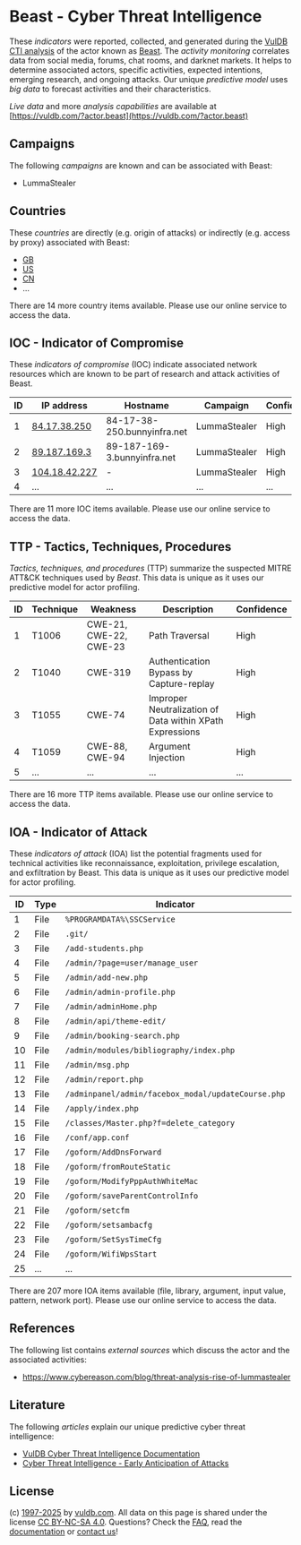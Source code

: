 # Beast - Cyber Threat Intelligence

These _indicators_ were reported, collected, and generated during the [VulDB CTI analysis](https://vuldb.com/?kb.cti) of the actor known as [Beast](https://vuldb.com/?actor.beast). The _activity monitoring_ correlates data from social media, forums, chat rooms, and darknet markets. It helps to determine associated actors, specific activities, expected intentions, emerging research, and ongoing attacks. Our unique _predictive model_ uses _big data_ to forecast activities and their characteristics.

_Live data_ and more _analysis capabilities_ are available at [https://vuldb.com/?actor.beast](https://vuldb.com/?actor.beast)

## Campaigns

The following _campaigns_ are known and can be associated with Beast:

* LummaStealer

## Countries

These _countries_ are directly (e.g. origin of attacks) or indirectly (e.g. access by proxy) associated with Beast:

* [GB](https://vuldb.com/?country.gb)
* [US](https://vuldb.com/?country.us)
* [CN](https://vuldb.com/?country.cn)
* ...

There are 14 more country items available. Please use our online service to access the data.

## IOC - Indicator of Compromise

These _indicators of compromise_ (IOC) indicate associated network resources which are known to be part of research and attack activities of Beast.

ID | IP address | Hostname | Campaign | Confidence
-- | ---------- | -------- | -------- | ----------
1 | [84.17.38.250](https://vuldb.com/?ip.84.17.38.250) | 84-17-38-250.bunnyinfra.net | LummaStealer | High
2 | [89.187.169.3](https://vuldb.com/?ip.89.187.169.3) | 89-187-169-3.bunnyinfra.net | LummaStealer | High
3 | [104.18.42.227](https://vuldb.com/?ip.104.18.42.227) | - | LummaStealer | High
4 | ... | ... | ... | ...

There are 11 more IOC items available. Please use our online service to access the data.

## TTP - Tactics, Techniques, Procedures

_Tactics, techniques, and procedures_ (TTP) summarize the suspected MITRE ATT&CK techniques used by _Beast_. This data is unique as it uses our predictive model for actor profiling.

ID | Technique | Weakness | Description | Confidence
-- | --------- | -------- | ----------- | ----------
1 | T1006 | CWE-21, CWE-22, CWE-23 | Path Traversal | High
2 | T1040 | CWE-319 | Authentication Bypass by Capture-replay | High
3 | T1055 | CWE-74 | Improper Neutralization of Data within XPath Expressions | High
4 | T1059 | CWE-88, CWE-94 | Argument Injection | High
5 | ... | ... | ... | ...

There are 16 more TTP items available. Please use our online service to access the data.

## IOA - Indicator of Attack

These _indicators of attack_ (IOA) list the potential fragments used for technical activities like reconnaissance, exploitation, privilege escalation, and exfiltration by Beast. This data is unique as it uses our predictive model for actor profiling.

ID | Type | Indicator | Confidence
-- | ---- | --------- | ----------
1 | File | `%PROGRAMDATA%\SSCService` | High
2 | File | `.git/` | Low
3 | File | `/add-students.php` | High
4 | File | `/admin/?page=user/manage_user` | High
5 | File | `/admin/add-new.php` | High
6 | File | `/admin/admin-profile.php` | High
7 | File | `/admin/adminHome.php` | High
8 | File | `/admin/api/theme-edit/` | High
9 | File | `/admin/booking-search.php` | High
10 | File | `/admin/modules/bibliography/index.php` | High
11 | File | `/admin/msg.php` | High
12 | File | `/admin/report.php` | High
13 | File | `/adminpanel/admin/facebox_modal/updateCourse.php` | High
14 | File | `/apply/index.php` | High
15 | File | `/classes/Master.php?f=delete_category` | High
16 | File | `/conf/app.conf` | High
17 | File | `/goform/AddDnsForward` | High
18 | File | `/goform/fromRouteStatic` | High
19 | File | `/goform/ModifyPppAuthWhiteMac` | High
20 | File | `/goform/saveParentControlInfo` | High
21 | File | `/goform/setcfm` | High
22 | File | `/goform/setsambacfg` | High
23 | File | `/goform/SetSysTimeCfg` | High
24 | File | `/goform/WifiWpsStart` | High
25 | ... | ... | ...

There are 207 more IOA items available (file, library, argument, input value, pattern, network port). Please use our online service to access the data.

## References

The following list contains _external sources_ which discuss the actor and the associated activities:

* https://www.cybereason.com/blog/threat-analysis-rise-of-lummastealer

## Literature

The following _articles_ explain our unique predictive cyber threat intelligence:

* [VulDB Cyber Threat Intelligence Documentation](https://vuldb.com/?kb.cti)
* [Cyber Threat Intelligence - Early Anticipation of Attacks](https://www.scip.ch/en/?labs.20201022)

## License

(c) [1997-2025](https://vuldb.com/?kb.changelog) by [vuldb.com](https://vuldb.com/?kb.about). All data on this page is shared under the license [CC BY-NC-SA 4.0](https://creativecommons.org/licenses/by-nc-sa/4.0/). Questions? Check the [FAQ](https://vuldb.com/?kb.faq), read the [documentation](https://vuldb.com/?kb) or [contact us](https://vuldb.com/?contact)!

